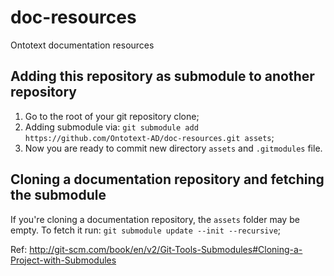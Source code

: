 # doc-resources
Ontotext documentation resources

Adding this repository as submodule to another repository
---------------------------------------------------------
1. Go to the root of your git repository clone;
2. Adding submodule via:
`git submodule add https://github.com/Ontotext-AD/doc-resources.git assets`;
3. Now you are ready to commit new directory `assets` and `.gitmodules` file.


Cloning a documentation repository and fetching the submodule
---------------------------------------------------------

If you're cloning a documentation repository, the `assets` folder may be empty. To fetch it run:
`git submodule update --init --recursive`;

Ref:  http://git-scm.com/book/en/v2/Git-Tools-Submodules#Cloning-a-Project-with-Submodules
